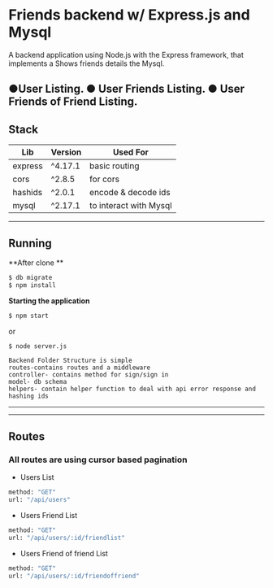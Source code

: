

# Friends backend w/ Express.js and Mysql

A backend application using Node.js with the Express framework, that implements a Shows friends details the Mysql.

              
●User Listing.
● User Friends Listing.
● User Friends of Friend Listing.
---

## Stack
    
| Lib | Version | Used For|
| ------ | ------ | ------ |
| express | ^4.17.1 | basic routing|
| cors | ^2.8.5 |for cors|
| hashids | ^2.0.1 |encode & decode ids|
| mysql | ^2.17.1 |to interact with Mysql |

---

## Running

**After clone **

```sh
$ db migrate
$ npm install
```

**Starting the application**

```sh
$ npm start
```

or

```sh
$ node server.js
```
```
Backend Folder Structure is simple
routes-contains routes and a middleware
controller- contains method for sign/sign in
model- db schema
helpers- contain helper function to deal with api error response and hashing ids
```
---

---
## Routes

### All routes are using cursor based pagination 

* Users List 
```sh
method: "GET"
url: "/api/users"
```

* Users Friend List 
```sh
method: "GET"
url: "/api/users/:id/friendlist"
```

* Users Friend of friend List 
```sh
method: "GET"
url: "/api/users/:id/friendoffriend"
```

